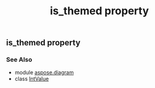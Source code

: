 ﻿---
title: is_themed property
second_title: Aspose.Diagram for Python via .NET API References
description: 
type: docs
weight: 40
url: /python-net/aspose.diagram/intvalue/is_themed/
is_root: false
---

## is_themed property


### See Also
* module [aspose.diagram](../../)
* class [IntValue](/diagram/python-net/aspose.diagram/intvalue)
